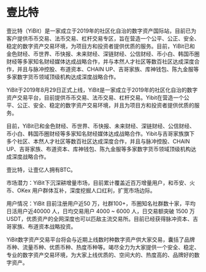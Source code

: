# 壹比特

壹比特（YiBit）是一家成立于2019年的社区化自治的数字资产国际站，目前已为客户提供币币交易、法币交易、杠杆交易专区，旨在营造一个公平、公正、安全、稳定的数字资产交易环境，为项目方和投资者提供优质的服务。目前，YiBit已和金色财经、币世界、币快报、未来财经、深链财经、公信财经、币小白、韩国币圈财经等多家知名财经媒体达成战略合作，并与本然人才社区等数百社区达成深度合作，并且与脉冲控股、布道资本、CHAIN UP、吉哥家族、库神钱包、陈九金服等多家数字货币领域顶级机构达成深度战略合作。

YiBit于2019年8月29日正式上线，YiBit是一家成立于2019年的社区化自治的数字资产交易平台，目前提供币币交易、法币交易、杠杆交易。Yibit在营造一个公平、公正、安全、稳定的数字资产交易环境，并且为项目方和投资者提供优质的服务。

目前，YiBit已和金色财经、币世界、币快报、未来财经、深链财经、公信财经、币小白、韩国币圈财经等多家知名财经媒体达成战略合作。Yibit与吉哥家族旗下多个社区、本然人才社区等数百社区达成深度合作，并且与脉冲控股、CHAIN UP、吉哥家族、布道资本、库神钱包、陈九金服等多家数字货币领域顶级机构达成深度战略合作。

壹比特，让壹亿人拥有BTC。

市场潜力：YiBit下沉深耕增量市场，目前累计覆盖近百万增量用户，和币安、火币、OKex 用户群体互补，深度挖掘人口红利，扩宽市场边际。

用户情况：YiBit 目前注册用户近50 万，社群100+，币圈知名社群数十家，平均日活用户近40000 人，日均交易用户 4000 ~ 6000 人，日交易额突破 1500 万 USDT，优质资产的全网深度也可以匹敌主流交易所。目前已经获得脉冲资本、吉哥家族、布道资本战略投资。

YiBit数字资产交易平台将会与近期上线数时种数字资产供大家交易，囊括了品牌币种、流量币种、优质币种、热度币种等。竭尽全力为大家提供一个安全、稳定、专业的数字资产交易环境，为大家上线优质的、空间大的、热度高的、品牌好的数字资产。

